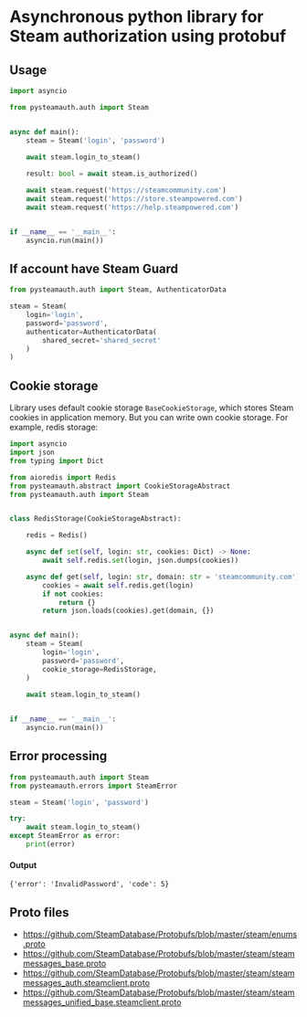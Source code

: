 # Asynchronous python library for Steam authorization using protobuf


## Usage

```python
import asyncio

from pysteamauth.auth import Steam


async def main():
    steam = Steam('login', 'password')
    
    await steam.login_to_steam()

    result: bool = await steam.is_authorized()

    await steam.request('https://steamcommunity.com')
    await steam.request('https://store.steampowered.com')
    await steam.request('https://help.steampowered.com')


if __name__ == '__main__':
    asyncio.run(main())
```

## If account have Steam Guard

```python
from pysteamauth.auth import Steam, AuthenticatorData

steam = Steam(
    login='login',
    password='password',
    authenticator=AuthenticatorData(
        shared_secret='shared_secret'
    )
)
```

## Cookie storage

Library uses default cookie storage `BaseCookieStorage`, which stores Steam cookies in application memory.
But you can write own cookie storage. For example, redis storage:

```python
import asyncio
import json
from typing import Dict

from aioredis import Redis
from pysteamauth.abstract import CookieStorageAbstract
from pysteamauth.auth import Steam


class RedisStorage(CookieStorageAbstract):

    redis = Redis()

    async def set(self, login: str, cookies: Dict) -> None:
        await self.redis.set(login, json.dumps(cookies))

    async def get(self, login: str, domain: str = 'steamcommunity.com') -> Dict:
        cookies = await self.redis.get(login)
        if not cookies:
            return {}
        return json.loads(cookies).get(domain, {})


async def main():
    steam = Steam(
        login='login',
        password='password',
        cookie_storage=RedisStorage,
    )
    
    await steam.login_to_steam()


if __name__ == '__main__':
    asyncio.run(main())

```

## Error processing

```python
from pysteamauth.auth import Steam
from pysteamauth.errors import SteamError

steam = Steam('login', 'password')

try:
    await steam.login_to_steam()
except SteamError as error:
    print(error)
```

#### Output
`{'error': 'InvalidPassword', 'code': 5}`

## Proto files

- https://github.com/SteamDatabase/Protobufs/blob/master/steam/enums.proto
- https://github.com/SteamDatabase/Protobufs/blob/master/steam/steammessages_base.proto
- https://github.com/SteamDatabase/Protobufs/blob/master/steam/steammessages_auth.steamclient.proto
- https://github.com/SteamDatabase/Protobufs/blob/master/steam/steammessages_unified_base.steamclient.proto
